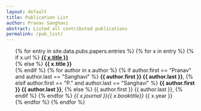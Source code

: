```yaml
---
layout: default
title: Publication List
author: Pranav Sanghavi
abstract: Listed all contributed publications
permalink: /pub_list/
---
```


<ul>
{% for entry in site.data.pubs.papers.entries %}
    {% for x in entry %}
        {% if x.url %}
            <b><a href="{{ x.url }}">{{ x.title }}</a></b><br /> 
        {% else %}
            <b>{{ x.title }}</b><br /> 
        {% endif %}
            {% for author in x.author %}
                {% if author.first == "Pranav" and author.last == "Sanghavi" %}
                    <b>{{ author.first }} {{ author.last }}</b>, 
                {% elsif author.first == "P." and author.last == "Sanghavi" %}
                    <b>{{ author.first }} {{ author.last }}</b>,
                {% else %}
                    {{ author.first }} {{ author.last }},
                {% endif %}
            {% endfor %} <i> {{ x.journal }}{{ x.booktitle}} </i> {{ x.year }}<br /> 
    {% endfor %}
{% endfor %}
</ul>